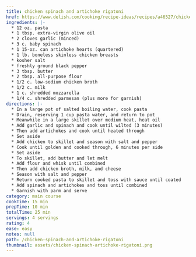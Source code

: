 ```yaml
---
title: chicken spinach and artichoke rigatoni
href: https://www.delish.com/cooking/recipe-ideas/recipes/a46527/chicken-spinach-and-artichoke-rigatoni-recipe/
ingredients: |-
  * 12 oz. pasta
  * 1 tbsp. extra-virgin olive oil
  * 2 cloves garlic (minced)
  * 3 c. baby spinach
  * 1 15-oz. can artichoke hearts (quartered)
  * 1 lb. boneless skinless chicken breasts
  * kosher salt
  * freshly ground black pepper
  * 3 tbsp. butter
  * 2 tbsp. all-purpose flour
  * 1/2 c. low-sodium chicken broth
  * 1/2 c. milk
  * 1 c. shredded mozzarella
  * 1/4 c. shredded parmesan (plus more for garnish)
directions: |-
  * In a large pot of salted boiling water, cook pasta
  * Drain, reserving 1 cup pasta water, and return to pot
  * Meanwhile in a large skillet over medium heat, heat oil
  * Add garlic and spinach and cook until wilted (3 minutes)
  * Then add artichokes and cook until heated through
  * Set aside
  * Add chicken to skillet and season with salt and pepper
  * Cook until golden and cooked through, 6 minutes per side
  * Set aside
  * To skillet, add butter and let melt
  * Add flour and whisk until combined
  * Then add chicken broth, milk, and cheese
  * Season with salt and pepper
  * Return cooked pasta to skillet and toss with sauce until coated
  * Add spinach and artichokes and toss until combined
  * Garnish with parm and serve
category: main course
cookTime: 15 min
prepTime: 10 min
totalTime: 25 min
servings: 4 servings
rating: 4
ease: easy
notes: null
path: /chicken-spinach-and-artichoke-rigatoni
thumbnail: assets/chicken-spinach-artichoke-rigatoni.png
---
```

